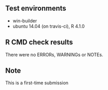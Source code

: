 ## Test environments
* win-builder
* ubuntu 14.04 (on travis-ci), R 4.1.0

## R CMD check results
There were no ERRORs, WARNINGs or NOTEs. 

## Note
This is a first-time submission
